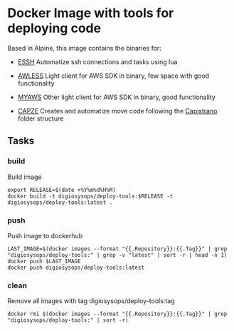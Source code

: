 # Docker Image with tools for deploying code

Based in Alpine, this image contains the binaries for:

* [ESSH](https://github.com/kohkimakimoto/essh)
Automatize ssh connections and tasks using lua

* [AWLESS](https://github.com/wallix/awless)
Light client for AWS SDK in binary, few space with good functionality

* [MYAWS](https://github.com/minamijoyo/myaws)
Other light client for AWS SDK in binary, good functionality

* [CAPZE](https://github.com/yuuki/capze)
Creates and automatize move code following the [Capistrano](https://capistranorb.com/) folder structure

## Tasks

### build

Build image

```
export RELEASE=$(date +%Y%m%d%H%M) 
docker build -t digiosysops/deploy-tools:$RELEASE -t digiosysops/deploy-tools:latest .
```

### push

Push image to dockerhub

```
LAST_IMAGE=$(docker images --format "{{.Repository}}:{{.Tag}}" | grep "digiosysops/deploy-tools:" | grep -v "latest" | sort -r | head -n 1)
docker push $LAST_IMAGE
docker push digiosysops/deploy-tools:latest
```

### clean

Remove all images with tag  digiosysops/deploy-tools:tag

```
docker rmi $(docker images --format "{{.Repository}}:{{.Tag}}" | grep "digiosysops/deploy-tools:" | sort -r)
```